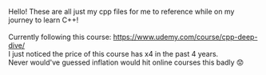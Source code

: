 Hello! These are all just my cpp files for me to reference while on my journey to learn C++! <br><br> Currently following this course: https://www.udemy.com/course/cpp-deep-dive/ <br> I just noticed the price of this course has x4 in the past 4 years.<br> Never would've guessed inflation would hit online courses this badly 😟
